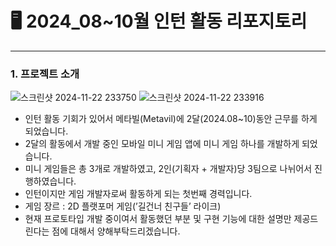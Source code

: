 # 🖥 2024_08~10월 인턴 활동 리포지토리

---

### 1. 프로젝트 소개
![스크린샷 2024-11-22 233750](https://github.com/user-attachments/assets/27591b0a-b310-4e15-bdc6-ee15ee417436)
![스크린샷 2024-11-22 233916](https://github.com/user-attachments/assets/3f5aad47-97ef-40a9-a91f-9854e788ab0e)

- 인턴 활동 기회가 있어서 메타빌(Metavil)에 2달(2024.08~10)동안 근무를 하게 되었습니다.
- 2달의 활동에서 개발 중인 모바일 미니 게임 앱에 미니 게임 하나를 개발하게 되었습니다.
- 미니 게임들은 총 3개로 개발하였고, 2인(기획자 + 개발자)당 3팀으로 나뉘어서 진행하였습니다.
- 인턴이지만 게임 개발자로써 활동하게 되는 첫번째 경력입니다.
- 게임 장르 : 2D 플랫포머 게임(’길건너 친구들’ 라이크)
- 현재 프로토타입 개발 중이여서 활동했던 부분 및 구현 기능에 대한 설명만 제공드린다는 점에 대해서 양해부탁드리겠습니다.
